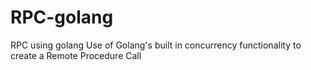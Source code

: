# RPC-golang
RPC using golang
Use of Golang's  built in concurrency functionality to create a Remote Procedure Call  
